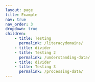 ```yaml
---
layout: page
title: Example
nav: true
nav_order: 3
dropdown: true
children: 
    - title: Testing
      permalink: /literacydomains/
    - title: divider
    - title: Testing 2
      permalink: /understanding-data/
    - title: divider
    - title: Testing 3
      permalink: /processing-data/
---
```

